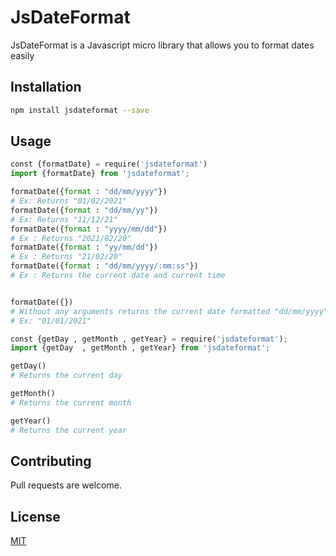 # JsDateFormat

JsDateFormat is a Javascript micro library that allows you to format dates easily

## Installation

```bash
npm install jsdateformat --save
```

## Usage

```python
const {formatDate} = require('jsdateformat')
import {formatDate} from 'jsdateformat';

formatDate({format : "dd/mm/yyyy"})
# Ex: Returns "01/02/2021"
formatDate({format : "dd/mm/yy"})
# Ex: Returns "11/12/21"
formatDate({format : "yyyy/mm/dd"})
# Ex : Returns "2021/02/20"
formatDate({format : "yy/mm/dd"})
# Ex : Returns "21/02/20"
formatDate({format : "dd/mm/yyyy/:mm:ss"})
# Ex : Returns the current date and current time


formatDate({})
# Without any arguments returns the current date formatted "dd/mm/yyyy"
# Ex: "01/01/2021"

const {getDay , getMonth , getYear} = require('jsdateformat');
import {getDay  , getMonth , getYear} from 'jsdateformat';

getDay()
# Returns the current day

getMonth()
# Returns the current month

getYear()
# Returns the current year


```

## Contributing

Pull requests are welcome.

## License

[MIT](https://choosealicense.com/licenses/mit/)
